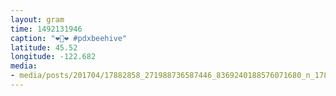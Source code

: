 ```yaml
---
layout: gram
time: 1492131946
caption: "❤️💐❤️ #pdxbeehive"
latitude: 45.52
longitude: -122.682
media:
- media/posts/201704/17882858_271988736587446_8369240188576071680_n_17853324901186574.jpg
---
```

